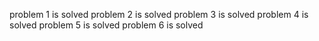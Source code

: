problem 1 is solved 
problem 2 is solved 
problem 3 is solved 
problem 4 is solved 
problem 5 is solved 
problem 6 is solved 